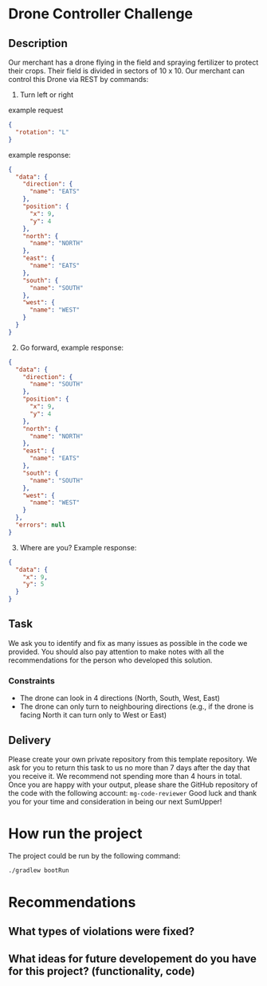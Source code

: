 # Drone Controller Challenge

## Description

Our merchant has a drone flying in the field and spraying fertilizer to protect their crops.
Their field is divided in sectors of 10 x 10. Our merchant can control this Drone via REST by commands:

1. Turn left or right

example request
```json
{
  "rotation": "L"
}
```

example response:
```json
{
  "data": {
    "direction": {
      "name": "EATS"
    },
    "position": {
      "x": 9,
      "y": 4
    },
    "north": {
      "name": "NORTH"
    },
    "east": {
      "name": "EATS"
    },
    "south": {
      "name": "SOUTH"
    },
    "west": {
      "name": "WEST"
    }
  }
}
```
2. Go forward, example response:
```json
{
  "data": {
    "direction": {
      "name": "SOUTH"
    },
    "position": {
      "x": 9,
      "y": 4
    },
    "north": {
      "name": "NORTH"
    },
    "east": {
      "name": "EATS"
    },
    "south": {
      "name": "SOUTH"
    },
    "west": {
      "name": "WEST"
    }
  },
  "errors": null
}
```
3. Where are you? Example response:
```json
{
  "data": {
    "x": 9,
    "y": 5
  }
}
```

## Task

We ask you to identify and fix as many issues as possible in the code we provided.
You should also pay attention to make notes with all the recommendations for the person who developed this solution.

### Constraints

* The drone can look in 4 directions (North, South, West, East)
* The drone can only turn to neighbouring directions (e.g., if the drone is facing North it
  can turn only to West or East)

## Delivery

Please create your own private repository from this template repository. We ask for you to return this task to us no
more than 7 days after the day that you receive it. We recommend not spending more than 4 hours in total. Once you are
happy with your output, please share the GitHub repository of the code with the following account: `mg-code-reviewer`
Good luck and thank you for your time and consideration in being our next SumUpper!

# How run the project

The project could be run by the following command:

```bash
./gradlew bootRun
```

# Recommendations

## What types of violations were fixed?

## What ideas for future developement do you have for this project? (functionality, code)
